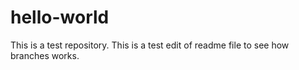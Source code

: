 # hello-world
This is a test repository.
This is a test edit of readme file to see how branches works.
